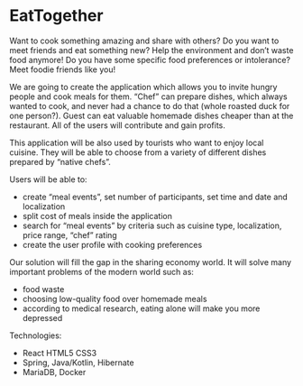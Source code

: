# EatTogether 

Want to cook something amazing and share with others? Do you want to meet friends and eat something new? Help the environment and don’t waste food anymore! Do you have some specific food preferences or intolerance? Meet foodie friends like you!

We are going to create the application which allows you to invite hungry people and cook meals for them. “Chef” can prepare dishes, which always wanted to cook, and never had a chance to do that (whole roasted duck for one person?). Guest can eat valuable homemade dishes cheaper than at the restaurant. All of the users will contribute and gain profits.

This application will be also used by tourists who want to enjoy local cuisine. They will be able to choose from a variety of different dishes prepared by “native chefs”.

Users will be able to:
- create “meal events”, set number of participants, set time and date and localization
- split cost of meals inside the application
- search for “meal events” by criteria such as cuisine type, localization, price range, “chef” rating
- create the user profile with cooking preferences

Our solution will fill the gap in the sharing economy world. It will solve many important problems of the modern world such as:
- food waste
- choosing low-quality food over homemade meals
- according to medical research, eating alone will make you more depressed

Technologies:
- React HTML5 CSS3
- Spring, Java/Kotlin, Hibernate
- MariaDB, Docker
